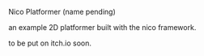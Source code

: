 Nico Platformer (name pending)

an example 2D platformer built with the nico framework.

to be put on itch.io soon.